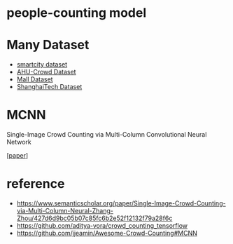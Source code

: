 # people-counting model


# Many Dataset
- [smartcity dataset](https://drive.google.com/file/d/1xqflSQv9dZ0A93_lP34pSIfcpheT2Fi8/view)
- [AHU-Crowd Dataset](http://cs-chan.com/downloads_crowd_dataset.html)
- [Mall Dataset](http://personal.ie.cuhk.edu.hk/~ccloy/downloads_mall_dataset.html)
- [ShanghaiTech Dataset](https://www.dropbox.com/s/fipgjqxl7uj8hd5/ShanghaiTech.zip?dl=0)

# MCNN
Single-Image Crowd Counting via Multi-Column Convolutional Neural Network

[[paper](https://www.semanticscholar.org/paper/Single-Image-Crowd-Counting-via-Multi-Column-Neural-Zhang-Zhou/427d6d9bc05b07c85fc6b2e52f12132f79a28f6c)]

# reference
- https://www.semanticscholar.org/paper/Single-Image-Crowd-Counting-via-Multi-Column-Neural-Zhang-Zhou/427d6d9bc05b07c85fc6b2e52f12132f79a28f6c
- https://github.com/aditya-vora/crowd_counting_tensorflow
- https://github.com/jjeamin/Awesome-Crowd-Counting#MCNN
